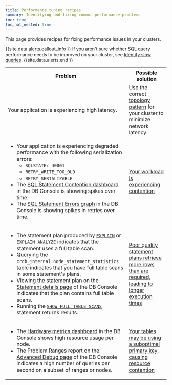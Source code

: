 ```yaml
---
title: Performance tuning recipes
summary: Identifying and fixing common performance problems
toc: true
toc_not_nested: true
---
```


This page provides recipes for fixing performance issues in your clusters.

{{site.data.alerts.callout_info }}
If you aren't sure whether SQL query performance needs to be improved on your cluster, see [Identify slow queries](query-behavior-troubleshooting.html#identify-slow-statements).
{{site.data.alerts.end }}


<table>
  <tr>
    <th>Problem</th>
    <th>Possible solution</th>
  </tr>
  <tr>
    <td>Your application is experiencing high latency.</td>
    <td>Use the correct <a href="topology-patterns.html">topology pattern</a> for your cluster to minimize network latency.</td>
  </tr>
  <tr>
    <td><ul>
      <li>Your application is experiencing degraded performance with the following serialization errors:
        <ul>
          <li><code>SQLSTATE: 40001</code></li>
          <li><code>RETRY_WRITE_TOO_OLD</code></li>
          <li><code>RETRY_SERIALIZABLE</code></li>
          </ul>
      <li>The <a href="ui-sql-dashboard.html#sql-statement-contention">SQL Statement Contention dashboard</a> in the DB Console is showing spikes over time.</li>
      <li>The <a href="ui-sql-dashboard.html#sql-statement-errors">SQL Statement Errors graph</a> in the DB Console is showing spikes in retries over time.</li>
    </ul>
    </td>
    <td><a href="performance-recipes-solutions.html?filters=contention">Your workload is experiencing contention</a></td>
  </tr>
  <tr>
    <td><ul>
      <li>The statement plan produced by <a href="explain.html"><code>EXPLAIN</code></a> or <a href="explain-analyze.html"><code>EXPLAIN ANALYZE</code></a> indicates that the statement uses a full table scan.</li>
      <li>Querying the <code>crdb_internal.node_statement_statistics</code> table indicates that you have full table scans in some statement's plans.</li>
      <li>Viewing the statement plan on the <a href="ui-statements-page.html#statement-details-page">Statement details page</a> of the DB Console indicates that the plan contains full table scans.</li>
      <li>Running the <a href="show-full-table-scans.html"><code>SHOW FULL TABLE SCANS</code></a> statement returns results.</li>
    </ul>
    </td>
    <td><a href="performance-recipes-solutions.html?filters=fullscans">Poor quality statement plans retrieve more rows than are required, leading to longer execution times</a></td>
  </tr>
  <tr>
    <td><ul>
      <li>The <a href="ui-hardware-dashboard.html">Hardware metrics dashboard</a> in the DB Console shows high resource usage per node.</li>
      <li>The Problem Ranges report on the <a href="ui-debug-pages.html">Advanced Debug page</a> of the DB Console indicates a high number of queries per second on a subset of ranges or nodes.</li>
    </ul>
    </td>
    <td><a href="performance-recipes-solutions.html?filters=primarykey">Your tables may be using a suboptimal primary key, causing resource contention</a></td>
  </tr>
</table>
